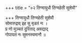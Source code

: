 +++
title = "०२ तिग्मायुधौ तिग्महेती सुशेवौ"

+++
तिग्मायुधौ तिग्महेती सुशेवौ  
सोमारुद्राव् इह सु मृडतं नः ।  
प्र णो मुञ्चतं दुरिताद् अवद्याद्  
गोपायतं नः सुमनस्यमानौ ॥
